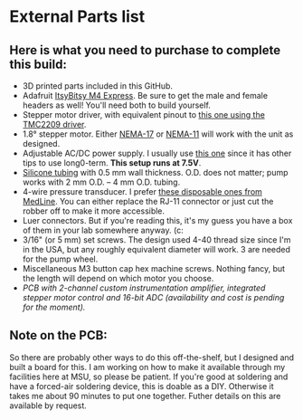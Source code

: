 # External Parts list
## Here is what you need to purchase to complete this build:

* 3D printed parts included in this GitHub.
* Adafruit [ItsyBitsy M4 Express](https://www.adafruit.com/product/3800). Be sure to get the male and female headers as well! You'll need both to build yourself.
* Stepper motor driver, with equivalent pinout to [this one using the TMC2209 driver](https://www.amazon.com/gp/product/B07ZPV4HFP/).
* 1.8° stepper motor. Either [NEMA-17](https://www.amazon.com/STEPPERONLINE-Bipolar-Stepper-22-6oz-Extruder/dp/B00PNEQ79Q/) or [NEMA-11](https://www.amazon.com/Iverntech-Stepper-Printer-Machine-Robotics/dp/B07PNV7RBW/) will work with the unit as designed.
* Adjustable AC/DC power supply. I usually use [this one](https://www.amazon.com/gp/product/B07N18XN84/) since it has other tips to use long0-term. __This setup runs at 7.5V__.
* [Silicone tubing](https://www.amazon.com/VictorsHome-Silicone-Flexible-Transfer-Transparent/dp/B09DKWWRSG) with 0.5 mm wall thickness. O.D. does not matter; pump works with 2 mm O.D. – 4 mm O.D. tubing.
* 4-wire pressure transducer. I prefer [these disposable ones from MedLine](https://www.medline.com/product/Head/Z05-PF154670). You can either replace the RJ-11 connector or just cut the robber off to make it more accessible.
* Luer connectors. But if you're reading this, it's my guess you have a box of them in your lab somewhere anyway. (c:
* 3/16" (or 5 mm) set screws. The design used 4-40 thread size since I'm in the USA, but any roughly equivalent diameter will work. 3 are needed for the pump wheel.
* Miscellaneous M3 button cap hex machine screws. Nothing fancy, but the length will depend on which motor you choose.
* *PCB with 2-channel custom instrumentation amplifier, integrated stepper motor control and 16-bit ADC (availability and cost is pending for the moment).*

## Note on the PCB:
So there are probably other ways to do this off-the-shelf, but I designed and built a board for this. I am working on how to make it available through my facilities here at MSU, so please be patient. If you're good at soldering and have a forced-air soldering device, this is doable as a DIY. Otherwise it takes me about 90 minutes to put one together. Futher details on this are available by request.
